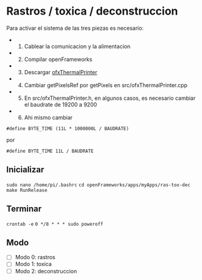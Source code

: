 
# Rastros / toxica / deconstruccion

Para activar el sistema de las tres piezas es necesario:

- 1. Cablear la comunicacion y la alimentacion
- 2. Compilar openFrameworks
- 3. Descargar [ofxThermalPrinter](https://github.com/patriciogonzalezvivo/ofxThermalPrinter)
- 4. Cambiar getPixelsRef por getPixels en src/ofxThermalPrinter.cpp
- 5. En src/ofxThermalPrinter.h, en algunos casos, es necesario cambiar el baudrate de 19200 a 9200
- 6. Ahi mismo cambiar

``#define BYTE_TIME (11L * 1000000L / BAUDRATE)``

por

``#define BYTE_TIME 11L / BAUDRATE``

## Inicializar

`sudo nano /home/pi/.bashrc`
`cd openFrameworks/apps/myApps/ras-tox-dec`
`make RunRelease`

## Terminar 

`crontab -e`
`0 */8 * * * sudo poweroff`

## Modo

- [ ] Modo 0: rastros
- [ ] Modo 1: toxica
- [ ] Modo 2: deconstruccion 
